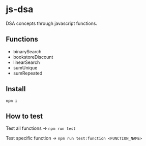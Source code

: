 # js-dsa

DSA concepts through javascript functions.

## Functions

- binarySearch
- bookstoreDiscount
- linearSearch
- sumUnique
- sumRepeated

## Install

`npm i`

## How to test

Test all functions ->
`npm run test`

Test specific function ->
`npm run test:function <FUNCTION_NAME>`
